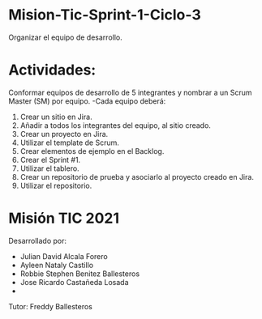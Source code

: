# Mision-Tic-Sprint-1-Ciclo-3
Organizar el equipo de desarrollo.
# **Actividades:**

Conformar equipos de desarrollo de 5 integrantes y nombrar a un Scrum Master (SM)  por equipo.
  -Cada equipo deberá:
  1. Crear un sitio en Jira.
  2. Añadir a todos los integrantes del equipo, al sitio creado.
  3. Crear un proyecto en Jira.
  4. Utilizar el template de Scrum.
  5. Crear elementos de ejemplo en el Backlog.
  6. Crear el Sprint #1.
  7. Utilizar el tablero.
  8. Crear un repositorio de prueba y asociarlo al proyecto creado en Jira.
  9. Utilizar el repositorio.

# **Misión TIC 2021**
Desarrollado por:
  - Julian David Alcala Forero
  - Ayleen Nataly Castillo
  - Robbie Stephen Benitez Ballesteros
  - Jose Ricardo Castañeda Losada
  - 

  
  Tutor:
  Freddy Ballesteros



